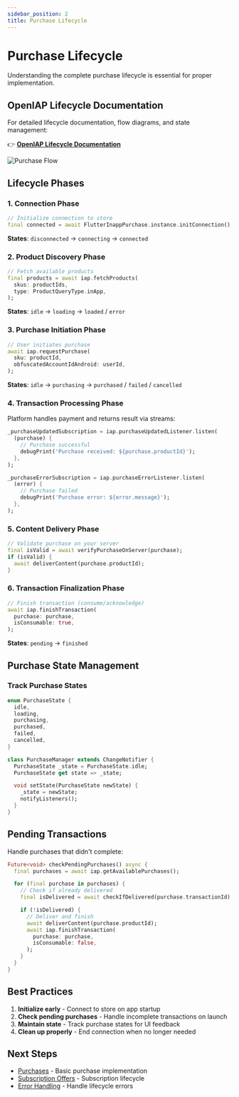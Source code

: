 ```yaml
---
sidebar_position: 2
title: Purchase Lifecycle
---
```


# Purchase Lifecycle

Understanding the complete purchase lifecycle is essential for proper implementation.

## OpenIAP Lifecycle Documentation

For detailed lifecycle documentation, flow diagrams, and state management:

👉 **[OpenIAP Lifecycle Documentation](https://openiap.dev/docs/lifecycle)**

![Purchase Flow](https://openiap.dev/purchase-flow.png)

## Lifecycle Phases

### 1. Connection Phase

```dart
// Initialize connection to store
final connected = await FlutterInappPurchase.instance.initConnection();
```

**States**: `disconnected` → `connecting` → `connected`

### 2. Product Discovery Phase

```dart
// Fetch available products
final products = await iap.fetchProducts(
  skus: productIds,
  type: ProductQueryType.inApp,
);
```

**States**: `idle` → `loading` → `loaded` / `error`

### 3. Purchase Initiation Phase

```dart
// User initiates purchase
await iap.requestPurchase(
  sku: productId,
  obfuscatedAccountIdAndroid: userId,
);
```

**States**: `idle` → `purchasing` → `purchased` / `failed` / `cancelled`

### 4. Transaction Processing Phase

Platform handles payment and returns result via streams:

```dart
_purchaseUpdatedSubscription = iap.purchaseUpdatedListener.listen(
  (purchase) {
    // Purchase successful
    debugPrint('Purchase received: ${purchase.productId}');
  },
);

_purchaseErrorSubscription = iap.purchaseErrorListener.listen(
  (error) {
    // Purchase failed
    debugPrint('Purchase error: ${error.message}');
  },
);
```

### 5. Content Delivery Phase

```dart
// Validate purchase on your server
final isValid = await verifyPurchaseOnServer(purchase);
if (isValid) {
  await deliverContent(purchase.productId);
}
```

### 6. Transaction Finalization Phase

```dart
// Finish transaction (consume/acknowledge)
await iap.finishTransaction(
  purchase: purchase,
  isConsumable: true,
);
```

**States**: `pending` → `finished`

## Purchase State Management

### Track Purchase States

```dart
enum PurchaseState {
  idle,
  loading,
  purchasing,
  purchased,
  failed,
  cancelled,
}

class PurchaseManager extends ChangeNotifier {
  PurchaseState _state = PurchaseState.idle;
  PurchaseState get state => _state;

  void setState(PurchaseState newState) {
    _state = newState;
    notifyListeners();
  }
}
```

## Pending Transactions

Handle purchases that didn't complete:

```dart
Future<void> checkPendingPurchases() async {
  final purchases = await iap.getAvailablePurchases();

  for (final purchase in purchases) {
    // Check if already delivered
    final isDelivered = await checkIfDelivered(purchase.transactionId);

    if (!isDelivered) {
      // Deliver and finish
      await deliverContent(purchase.productId);
      await iap.finishTransaction(
        purchase: purchase,
        isConsumable: false,
      );
    }
  }
}
```

## Best Practices

1. **Initialize early** - Connect to store on app startup
2. **Check pending purchases** - Handle incomplete transactions on launch
3. **Maintain state** - Track purchase states for UI feedback
4. **Clean up properly** - End connection when no longer needed

## Next Steps

- [Purchases](./purchases) - Basic purchase implementation
- [Subscription Offers](./subscription-offers) - Subscription lifecycle
- [Error Handling](./error-handling) - Handle lifecycle errors
